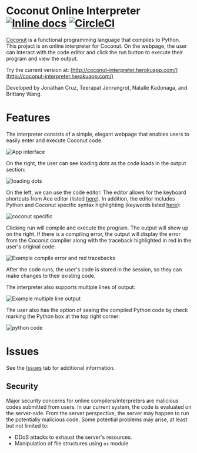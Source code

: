 # Coconut Online Interpreter [![Inline docs](http://inch-ci.org/github/cs121-team-panda/coconut-interpreter-flask.svg?branch=master)](http://inch-ci.org/github/cs121-team-panda/coconut-interpreter-flask) [![CircleCI](https://circleci.com/gh/cs121-team-panda/coconut-interpreter-flask/tree/master.svg?style=svg)](https://circleci.com/gh/cs121-team-panda/coconut-interpreter-flask/tree/master)

[Coconut](http://coconut-lang.org/) is a functional programming language that compiles to Python. This project is an online interpreter for Coconut. On the webpage, the user can interact with the code editor and click the run button to execute their program and view the output.

Try the current version at: [http://coconut-interpreter.herokuapp.com/](http://coconut-interpreter.herokuapp.com/)

Developed by Jonathan Cruz, Teerapat Jenrungrot, Natalie Kadonaga, and Brittany Wang.

# Features

The interpreter consists of a simple, elegant webpage that enables users to easily enter and execute Coconut code.

![App interface](https://user-images.githubusercontent.com/8051724/36887245-2096868e-1da5-11e8-94ad-121c58fe3aad.png)

On the right, the user can see loading dots as the code loads in the output section:

![loading dots](https://user-images.githubusercontent.com/25191981/37872827-5b566c40-2fc4-11e8-9c95-a7fb303618e8.png)

On the left, we can use the code editor. The editor allows for the keyboard shortcuts from Ace editor (listed [here](https://github.com/ajaxorg/ace/wiki/Default-Keyboard-Shortcuts)). In addition, the editor includes Python and Coconut specific syntax highlighting (keywords listed [here](http://coconut.readthedocs.io/en/latest/DOCS.html#keywords)):

![coconut specific](https://user-images.githubusercontent.com/25191981/37872803-ddc2393a-2fc3-11e8-8f81-d632ac8755ec.png)

Clicking run will compile and execute the program. The output will show up on the right. If there is a compiling error, the output will display the error from the Coconut compiler along with the traceback highlighted in red in the user's original code:

![Example compile error and red tracebacks](https://user-images.githubusercontent.com/25191981/37872744-441a1fa0-2fc3-11e8-8563-e4e3e82077c6.png)

After the code runs, the user's code is stored in the session, so they can make changes to their existing code. 

The interpreter also supports multiple lines of output:

![Example multiple line output](https://user-images.githubusercontent.com/8051724/36887253-2c783556-1da5-11e8-95dc-bae4fb6cdf41.png)

The user also has the option of seeing the compiled Python code by check marking the Python box at the top right corner:

![python code](https://user-images.githubusercontent.com/25191981/37872848-b85c00c6-2fc4-11e8-90b0-93612406085e.png)


# Issues

See the [Issues](https://github.com/cs121-team-panda/coconut-interpreter-flask/issues) tab for additional information.

## Security

Major security concerns for online compilers/interpreters are malicious codes submitted from users. In our current system, the code is evaluated on the server-side. From the server perspective, the server may happen to run the potentially malicious code. Some potential problems may arise, at least but not limited to:

* DDoS attacks to exhaust the server's resources.
* Manipulation of file structures using `os` module
